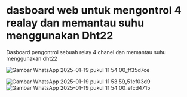 # dasboard web untuk mengontrol 4 realay dan memantau suhu menggunakan Dht22
Dasboard pengontrol sebuah relay 4 chanel dan memantau suhu menggunakan dht22 

![Gambar WhatsApp 2025-01-19 pukul 11 54 00_ff35d7ce](https://github.com/user-attachments/assets/7e6d82b2-db0c-44d7-9064-7f15a2c60131)

![Gambar WhatsApp 2025-01-19 pukul 11 53 59_51ef03d9](https://github.com/user-attachments/assets/81f1f279-00b6-4768-8d20-10ce813cbd46)
![Gambar WhatsApp 2025-01-19 pukul 11 54 00_efcd4715](https://github.com/user-attachments/assets/6bb44af9-aa1d-4f19-9a45-06c680f678ad)
